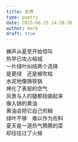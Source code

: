 ```yaml
---  
title: 炙烤  
type: poetry  
date: 2015-06-25 14:28:36  
author: Herb  
draft: true
---  
```

蝉声从夏至开始惊叫  
热早已攻占榕城  
一片绿叶纠结两个选择  
是更绿　还是被吹枯    
水泥地像铸铁锅  
烤化了表层的空气  
风景与人的腿都扭曲起来  
像入锅的黄油    
黄油会把它自己煎糊  
绿叶不够　难以作为佐料  
夏天是一道热气腾腾的菜  
却往往过了火候